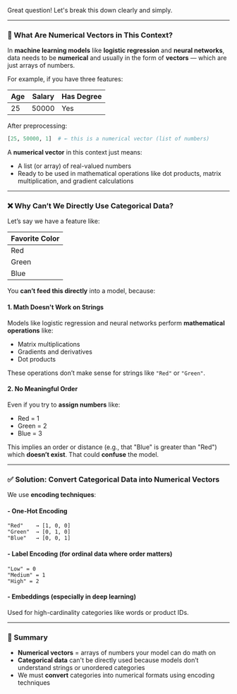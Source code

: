 Great question! Let's break this down clearly and simply.

---

### 🔢 What Are **Numerical Vectors** in This Context?

In **machine learning models** like **logistic regression** and **neural networks**, data needs to be **numerical** and usually in the form of **vectors** — which are just arrays of numbers.

For example, if you have three features:

| Age | Salary | Has Degree |
|-----|--------|------------|
| 25  | 50000  | Yes        |

After preprocessing:
```python
[25, 50000, 1]  # ← this is a numerical vector (list of numbers)
```

A **numerical vector** in this context just means:
- A list (or array) of real-valued numbers
- Ready to be used in mathematical operations like dot products, matrix multiplication, and gradient calculations

---

### ❌ Why Can’t We Directly Use **Categorical Data**?

Let’s say we have a feature like:

| Favorite Color |
|----------------|
| Red            |
| Green          |
| Blue           |

You **can’t feed this directly** into a model, because:

#### 1. **Math Doesn't Work on Strings**
Models like logistic regression and neural networks perform **mathematical operations** like:
- Matrix multiplications
- Gradients and derivatives
- Dot products

These operations don’t make sense for strings like `"Red"` or `"Green"`.

#### 2. **No Meaningful Order**
Even if you try to **assign numbers** like:
- Red = 1
- Green = 2
- Blue = 3

This implies an order or distance (e.g., that "Blue" is greater than "Red") which **doesn’t exist**. That could **confuse** the model.

---

### ✅ Solution: Convert Categorical Data into Numerical Vectors

We use **encoding techniques**:

#### - One-Hot Encoding
```text
"Red"    → [1, 0, 0]
"Green"  → [0, 1, 0]
"Blue"   → [0, 0, 1]
```

#### - Label Encoding (for ordinal data where order matters)
```text
"Low" = 0
"Medium" = 1
"High" = 2
```

#### - Embeddings (especially in deep learning)
Used for high-cardinality categories like words or product IDs.

---

### 🚀 Summary

- **Numerical vectors** = arrays of numbers your model can do math on
- **Categorical data** can't be directly used because models don’t understand strings or unordered categories
- We must **convert** categories into numerical formats using encoding techniques

